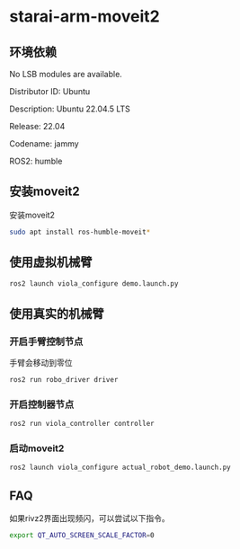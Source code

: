 # starai-arm-moveit2

## 环境依赖

No LSB modules are available.

Distributor ID: Ubuntu

Description:    Ubuntu 22.04.5 LTS

Release:        22.04

Codename:       jammy

ROS2:           humble



## 安装moveit2

安装moveit2

```sh
sudo apt install ros-humble-moveit*
```



## 使用虚拟机械臂

```sh
ros2 launch viola_configure demo.launch.py 
```




## 使用真实的机械臂

### 开启手臂控制节点

手臂会移动到零位

```sh
ros2 run robo_driver driver
```

### 开启控制器节点

```sh
ros2 run viola_controller controller
```

### 启动moveit2

```sh
ros2 launch viola_configure actual_robot_demo.launch.py
```




## FAQ

如果rivz2界面出现频闪，可以尝试以下指令。

```sh
export QT_AUTO_SCREEN_SCALE_FACTOR=0
```

